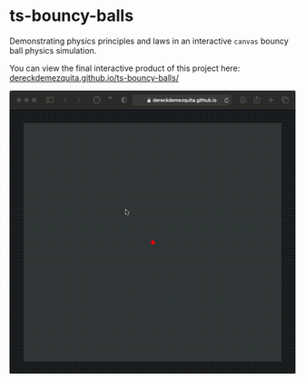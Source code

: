 # ts-bouncy-balls

Demonstrating physics principles and laws in an interactive `canvas` bouncy ball physics simulation.

You can view the final interactive product of this project here: [dereckdemezquita.github.io/ts-bouncy-balls/](https://dereckdemezquita.github.io/ts-bouncy-balls/)

[![demo-bouncy-balls](.graphics/demo-bouncy-balls.gif)](https://dereckdemezquita.github.io/ts-bouncy-balls/)
